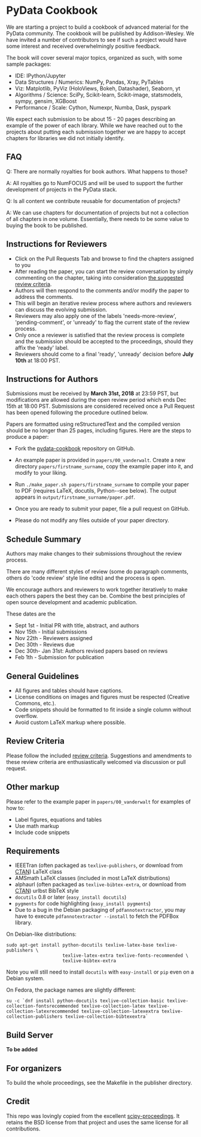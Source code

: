 # PyData Cookbook

 We are starting a project to build a cookbook of advanced material for the PyData community. The cookbook will be published by Addison-Wesley. We have invited a number of contributors to see if such a project would have some interest and received overwhelmingly positive feedback. 

The book will cover several major topics, organized as such, with some sample packages:

- IDE: IPython/Jupyter
- Data Structures / Numerics: NumPy, Pandas, Xray, PyTables
- Viz: Matplotlib, PyViz (HoloViews, Bokeh, Datashader), Seaborn, yt
- Algorithms / Science: SciPy, Scikit-learn, Scikit-image, statsmodels, sympy, gensim, XGBoost
- Performance / Scale: Cython, Numexpr, Numba, Dask, pyspark


We expect each submission to be about 15 - 20 pages describing an example of the power of each library. While we have reached out to the projects about putting each submission together we are happy to accept chapters for libraries we did not initially identify.

## FAQ

Q: There are normally royalties for book authors. What happens to those?

A: All royalties go to NumFOCUS and will be used to support the further development of projects in the PyData stack.

Q: Is all content we contribute reusable for documentation of projects?

A: We can use chapters for documentation of projects but not a collection of all chapters in one volume. Essentially, there needs to be some value to buying the book to be published.


## Instructions for Reviewers

- Click on the Pull Requests Tab and browse to find the chapters assigned to you
- After reading the paper, you can start the review conversation by simply commenting
  on the chapter, taking into consideration [the suggested review criteria](review_criteria.md).
- Authors will then respond to the comments and/or modify the paper to address the comments. 
- This will begin an iterative review process where authors and reviewers can discuss the
  evolving submission.
- Reviewers may also apply one of the labels 'needs-more-review', 'pending-comment', or 
  'unready' to flag the current state of the review process.
- Only once a reviewer is satisfied that the review process is complete and the submission should
  be accepted to the proceedings, should they affix the 'ready' label. 
- Reviewers should come to a final 'ready', 'unready' decision before **July 10th** at 18:00 PST.

## Instructions for Authors

Submissions must be received by **March 31st, 2018** at 23:59 PST, but modifications are
allowed during the open review period which ends Dec 15th at 18:00 PST.  Submissions are
considered received once a Pull Request has been opened following the procedure
outlined below.

Papers are formatted using reStructuredText and the compiled version should be
no longer than 25 pages, including figures.  Here are the steps to produce a
paper:

- Fork the
  [pydata-cookbook](https://github.com/pydata/pydata-cookbook)
  repository on GitHub.

- An example paper is provided in ``papers/00_vanderwalt``.  Create a new
  directory ``papers/firstname_surname``, copy the example paper into it, and
  modify to your liking.

- Run ``./make_paper.sh papers/firstname_surname`` to compile your paper to
  PDF (requires LaTeX, docutils, Python--see below).  The output appears in
  ``output/firstname_surname/paper.pdf``.

- Once you are ready to submit your paper, file a pull request on GitHub.

- Please do not modify any files outside of your paper directory.

## Schedule Summary

Authors may make changes to their submissions throughout the review process.

There are many different styles of review (some do paragraph comments, others
do 'code review' style line edits) and the process is open.

We encourage authors and reviewers to work together iteratively to make each 
others papers the best they can be.
Combine the best principles of open source development and academic publication.

These dates are the 

- Sept 1st - Initial PR with title, abstract, and authors
- Nov 15th - Initial submissions
- Nov 22th - Reviewers assigned
- Dec 30th - Reviews due
- Dec 30th- Jan 31st: Authors revised papers based on reviews
- Feb 1th - Submission for publication

## General Guidelines

- All figures and tables should have captions.
- License conditions on images and figures must be respected (Creative Commons,
  etc.).
- Code snippets should be formatted to fit inside a single column without
  overflow.
- Avoid custom LaTeX markup where possible.

## Review Criteria

Please follow the included [review
criteria](https://github.com/pydata/pydata-cookbook/blob/master/review_criteria.md).
Suggestions and amendments to these review criteria are enthusiastically
welcomed via discussion or pull request. 

## Other markup

Please refer to the example paper in ``papers/00_vanderwalt`` for
examples of how to:

 - Label figures, equations and tables
 - Use math markup
 - Include code snippets

## Requirements

 - IEEETran (often packaged as ``texlive-publishers``, or download from
   [CTAN](http://www.ctan.org/tex-archive/macros/latex/contrib/IEEEtran/)) LaTeX
   class
 - AMSmath LaTeX classes (included in most LaTeX distributions)
 - alphaurl (often packaged as ``texlive-bibtex-extra``, or download from
   [CTAN](https://www.ctan.org/pkg/urlbst)) urlbst BibTeX style
 - `docutils` 0.8 or later (``easy_install docutils``)
 - `pygments` for code highlighting (``easy_install pygments``)
 - Due to a bug in the Debian packaging of ``pdfannotextractor``, you may have
   to execute ``pdfannotextractor --install`` to fetch the PDFBox library.

On Debian-like distributions:

```
sudo apt-get install python-docutils texlive-latex-base texlive-publishers \
                     texlive-latex-extra texlive-fonts-recommended \
                     texlive-bibtex-extra
```

Note you will still need to install `docutils` with `easy-install` or `pip` even on a Debian system.

On Fedora, the package names are slightly different:

```
su -c `dnf install python-docutils texlive-collection-basic texlive-collection-fontsrecommended texlive-collection-latex texlive-collection-latexrecommended texlive-collection-latexextra texlive-collection-publishers texlive-collection-bibtexextra`
```

## Build Server

**To be added**

## For organizers

To build the whole proceedings, see the Makefile in the publisher directory.


## Credit

This repo was lovingly copied from the excellent [scipy-proceedings](https://github.com/scipy-conference/scipy_proceedings).
It retains the BSD license from that project and uses the same license for all contributions.
